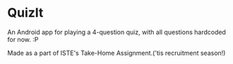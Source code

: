 # QuizIt

An Android app for playing a 4-question quiz, with all questions hardcoded for now. :P

Made as a part of ISTE's Take-Home Assignment.('tis recruitment season!)
